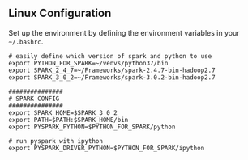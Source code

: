 ## Linux Configuration
Set up the environment by defining the environment variables in your `~/.bashrc`.
```shell
# easily define which version of spark and python to use 
export PYTHON_FOR_SPARK=~/venvs/python37/bin
export SPARK_2_4_7=~/Frameworks/spark-2.4.7-bin-hadoop2.7
export SPARK_3_0_2=~/Frameworks/spark-3.0.2-bin-hadoop2.7

###############
# SPARK CONFIG
###############
export SPARK_HOME=$SPARK_3_0_2
export PATH=$PATH:$SPARK_HOME/bin
export PYSPARK_PYTHON=$PYTHON_FOR_SPARK/python

# run pyspark with ipython
export PYSPARK_DRIVER_PYTHON=$PYTHON_FOR_SPARK/ipython

```